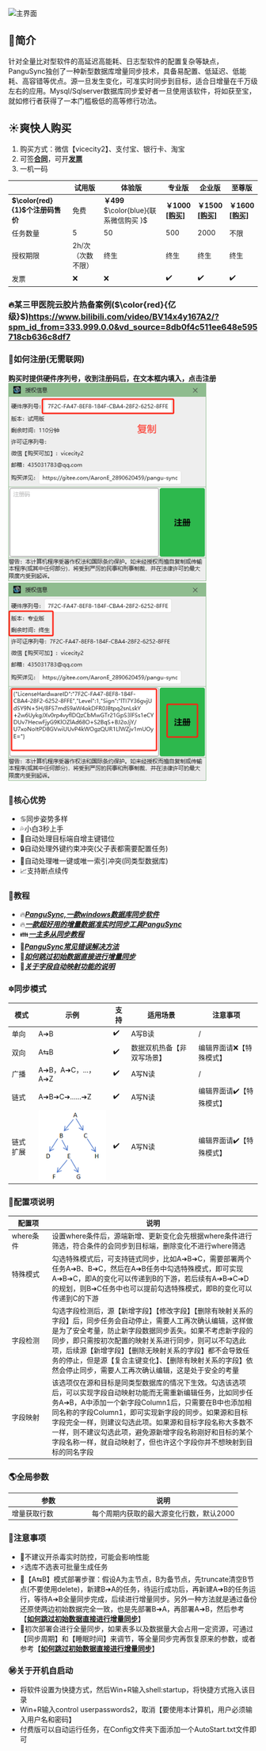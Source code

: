

![主界面](https://github.com/user-attachments/assets/0dabde5c-630e-47a5-8d04-f5927bc755be)


##   🌵简介
针对全量比对型软件的高延迟高能耗、日志型软件的配置复杂等缺点，PanguSync独创了一种新型数据库增量同步技术，具备易配置、低延迟、低能耗、高容错等优点。源一旦发生变化，可准实时同步到目标，适合日增量在千万级左右的应用。Mysql/Sqlserver数据库同步爱好者一旦使用该软件，将如获至宝，就如修行者获得了一本门槛极低的高等修行功法。
##  ☀️爽快人购买
1. 购买方式：微信【vicecity2】、支付宝、银行卡、淘宝
2. 可签[**合同**](https://pan.baidu.com/s/1U7jMJv-76q36T6diGwAVug?pwd=abcd#list/path=%2F)，可开[**发票**](https://pan.baidu.com/s/1U7jMJv-76q36T6diGwAVug?pwd=abcd#list/path=%2F)
3. 一机一码












|  |试用版|体验版|专业版 | 企业版  | 至尊版 |
|---|---|---|---|---|---|
| **$\color{red}{1}$个注册码售价**  |免费  | **￥499**<br> $\color{blue}{联系微信购买 }$   |  **￥1000** <br>[**[购买]**](https://item.taobao.com/item.htm?ft=t&id=754824495442)|   **￥1500** <br>[**[购买]**](https://item.taobao.com/item.htm?id=761877111372)|   **￥1600** <br> [**[购买]**](https://item.taobao.com/item.htm?ft=t&id=767418824294) |
| 任务数量 |  5   |50   |500   |  2000  |  不限 |
|授权期限|   2h/次（次数不限） | 终生  &nbsp;&nbsp;&nbsp;&nbsp;  | 终生  &nbsp;&nbsp;&nbsp;&nbsp;  |  终生  &nbsp;&nbsp;&nbsp;&nbsp; |  终生  &nbsp;&nbsp;&nbsp;&nbsp; | 
| 发票 | ❌|❌| ✔️  |✔️  |  ✔️ | 




### 🔥某三甲医院云胶片热备案例($\color{red}{亿级}$)https://www.bilibili.com/video/BV14x4y167A2/?spm_id_from=333.999.0.0&vd_source=8db0f4c511ee648e595718cb636c8df7





### 🔰如何注册(无需联网)
 **购买时提供硬件序列号，收到注册码后，在文本框内填入，点击注册** 
<br><img src="序列号.png" width="400px"/> <img src="注册码.png" width="400px"  />








### 💪核心优势
- ♋️同步姿势多样
- 💦小白3秒上手
- 👢自动处理目标端自增主键错位
- 🔒自动处理外键约束冲突(父子表都需要配置任务)
- 🔑自动处理唯一键或唯一索引冲突(同类型数据库)
- 📈支持断点续传





 ### 📜教程
- 🔥[**_PanguSync,一款windows数据库同步软件_**](https://zhuanlan.zhihu.com/p/680995986)
- 🔥[**_一款超好用的增量数据准实时同步工具PanguSync_**](https://zhuanlan.zhihu.com/p/686039921)
- 👪[**_一主多从同步教程_**](https://blog.csdn.net/sss899000/article/details/146512375)
- 🌈[**_PanguSync常见错误解决方法_**](https://blog.csdn.net/sss899000/article/details/139549129)
- 🚴[**_如何跳过初始数据直接进行增量同步_**](https://blog.csdn.net/sss899000/article/details/146609891)
- 👫[**_关于字段自动映射功能的说明_**](https://blog.csdn.net/sss899000/article/details/146909189)









### 🔯同步模式

| 模式| 示例 |支持|适用场景| 注意事项 |
|---|---|---|---|---|
| 单向| A➔B |✔️  |A写B读|/|
| 双向|A⇆B|✔️  |数据双机热备【非双写场景】|编辑界面请❌【特殊模式】|
| 广播|A➔B，A➔C，...，A➔Z|✔️  |A写N读|/|
| 链式| A➔B➔C➔......➔Z |✔️  |A写N读|编辑界面请✔️【特殊模式】|
| 链式扩展| ![输入图片说明](%E5%8D%95%E5%90%91%E6%A0%91%E5%BD%A2.png) |✔️  |A写N读|编辑界面请✔️【特殊模式】|



### 🔧配置项说明
|  配置项 | 说明  |
|---|---|
|  where条件 | 设置where条件后，源端新增、更新变化会先根据where条件进行筛选，符合条件的会同步到目标端，删除变化不进行where筛选  |
|  特殊模式  &nbsp;&nbsp;&nbsp;&nbsp;&nbsp;&nbsp;&nbsp;&nbsp;&nbsp;&nbsp;&nbsp;&nbsp;&nbsp;&nbsp;&nbsp;&nbsp;|勾选特殊模式后，可支持链式同步，比如A➔B➔C，需要部署两个任务A➔B、B➔C，然后在A➔B任务中勾选特殊模式，即可实现A➔B➔C，即A的变化可以传递到B的下游，若后续有A➔B➔C➔D的规划，则B➔C任务中也可以提前勾选特殊模式，即B的变化可以传递到C的下游|
|  字段检测|勾选字段检测后，源【新增字段】【修改字段】【删除有映射关系的字段】后，同步任务会自动停止，需要人工再次确认编辑，这样做是为了安全考量，防止新字段数据同步丢失。如果不考虑新字段的同步，即只需按初次配置的映射关系进行同步，则可以不勾选此项，后续源【新增字段】【删除无映射关系的字段】都不会导致任务的停止，但是源【复合主键变化】、【删除有映射关系的字段】依然会停止同步，需要人工再次确认编辑，这是处于安全的考量  |
|  字段映射| 该选项仅在源和目标是同类型数据库的情况下生效。勾选该选项后，可以实现字段自动映射功能而无需重新编辑任务，比如同步任务A➔B，A中添加一个新字段Column1后，只需要在B中也添加相同名称的字段Column1，即可实现新字段的同步。如果源和目标字段完全一样，则建议勾选此项。如果源和目标字段名称大多数不一样，则不建议勾选此项，避免源新增字段名称刚好和目标的某个字段名称一样，就自动映射了，但也许这个字段你并不想映射到目标的同名字段 |


### 🌎全局参数
|  参数| 说明  |
|---|---|
|  增量获取行数 &nbsp;&nbsp;&nbsp;&nbsp;&nbsp;&nbsp;&nbsp;&nbsp;&nbsp;&nbsp;&nbsp;&nbsp;&nbsp;&nbsp;&nbsp;&nbsp;| 每个周期内获取的最大源变化行数，默认2000 |

### 📢注意事项
- 👿不建议开杀毒实时防控，可能会影响性能
- ⚡️选库不选表可批量生成任务
- 🔄【A⇆B】模式部署步骤：假设A为主节点，B为备节点，先truncate清空B节点(不要使用delete)，新建B➔A的任务，待运行成功后，再新建A➔B的任务运行，等待A➔B全量同步完成，后续进行增量同步。另外一种方法就是通过备份还原使两边初始数据完全一致，也是先部署B➔A，再部署A➔B，然后参考【[**如何跳过初始数据直接进行增量同步**](https://blog.csdn.net/sss899000/article/details/146609891)】
- 🍨初次部署会进行全量同步，如果表多以及数据量大会占用一定资源，可通过【同步周期】和【睡眠时间】来调节，等全量同步完再恢复原来的参数，或者参考【[**如何跳过初始数据直接进行增量同步**](https://blog.csdn.net/sss899000/article/details/146609891)】





### ㊙️关于开机自启动
- 将软件设置为快捷方式，然后Win+R输入shell:startup，将快捷方式拖入该目录
- Win+R输入control userpasswords2，取消【要使用本计算机，用户必须输入用户名和密码】
- 付费版可以自动运行任务，在Config文件夹下面添加一个AutoStart.txt文件即可
















